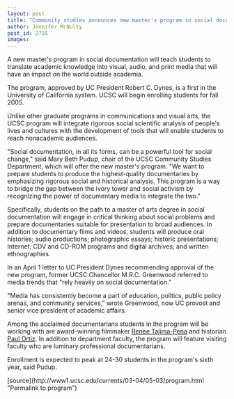 ```yaml
---
layout: post
title: "Community studies announces new master's program in social documentation"
author: Jennifer McNulty
post_id: 2755
images:
---
```


<p>
  A new master's program in social documentation will teach students to translate academic knowledge into visual, audio, and print media that will have an impact on the world outside academia.<br>
</p>
<p>
  The program, approved by UC President Robert C. Dynes, is a first in the University of California system. UCSC will begin enrolling students for fall 2005.<br>
</p>
<p>
  Unlike other graduate programs in communications and visual arts, the UCSC program will integrate rigorous social scientific analysis of people's lives and cultures with the development of tools that will enable students to reach nonacademic audiences.<br>
</p>
<p>
  "Social documentation, in all its forms, can be a powerful tool for social change," said Mary Beth Pudup, chair of the UCSC Community Studies Department, which will offer the new master's program. "We want to prepare students to produce the highest-quality documentaries by emphasizing rigorous social and historical analysis. This program is a way to bridge the gap between the ivory tower and social activism by recognizing the power of documentary media to integrate the two."<br>
</p>
<p>
  Specifically, students on the path to a master of arts degree in social documentation will engage in critical thinking about social problems and prepare documentaries suitable for presentation to broad audiences. In addition to documentary films and videos, students will produce oral histories; audio productions; photographic essays; historic presentations; Internet; CDV and CD-ROM programs and digital archives; and written ethnographies.<br>
</p>
<p>
  In an April 1 letter to UC President Dynes recommending approval of the new program, former UCSC Chancellor M.R.C. Greenwood referred to media trends that "rely heavily on social documentation."<br>
</p>
<p>
  "Media has consistently become a part of education, politics, public policy arenas, and community services," wrote Greenwood, now UC provost and senior vice president of academic affairs.<br>
</p>
<p>
  Among the acclaimed documentarians students in the program will be working with are award-winning filmmaker <a href="http://currents.ucsc.edu/03-04/03-22/documentaries.html">Renee Tajima-Pena</a> and historian <a href="http://www.ucsc.edu/currents/01-02/10-29/jimcrow.html">Paul Ortiz</a>. In addition to department faculty, the program will feature visiting faculty who are luminary professional documentarians.<br>
</p>
<p>
  Enrollment is expected to peak at 24-30 students in the program's sixth year, said Pudup.<br>
</p>
[source](http://www1.ucsc.edu/currents/03-04/05-03/program.html "Permalink to program")
